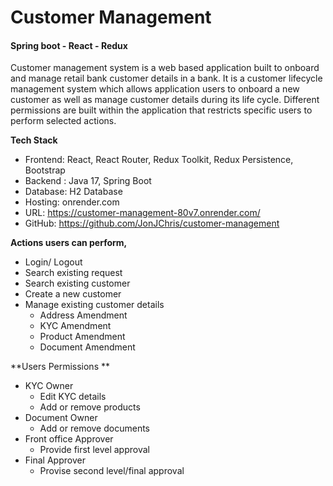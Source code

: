 # Customer Management
#### Spring boot - React - Redux

Customer management system is a web based application built to onboard and manage retail bank customer details in a bank. It is a customer lifecycle management system which allows application users to onboard a new customer as well as manage customer details during its life cycle. Different permissions are built within the application that restricts specific users to perform selected actions.

**Tech Stack**

- Frontend: React, React Router, Redux Toolkit, Redux Persistence, Bootstrap
- Backend : Java 17, Spring Boot
- Database: H2 Database
- Hosting: onrender.com
- URL: https://customer-management-80v7.onrender.com/
- GitHub: https://github.com/JonJChris/customer-management

**Actions users can perform,**
- Login/ Logout
- Search existing request
- Search existing customer
- Create a new customer
- Manage existing customer details
  - Address Amendment
  - KYC Amendment
  - Product Amendment
  - Document Amendment

**Users Permissions **
- KYC Owner
  - Edit KYC details
  - Add or remove products
- Document Owner
  - Add or remove documents
- Front office Approver
  - Provide first level approval
- Final Approver
  - Provise second level/final approval


